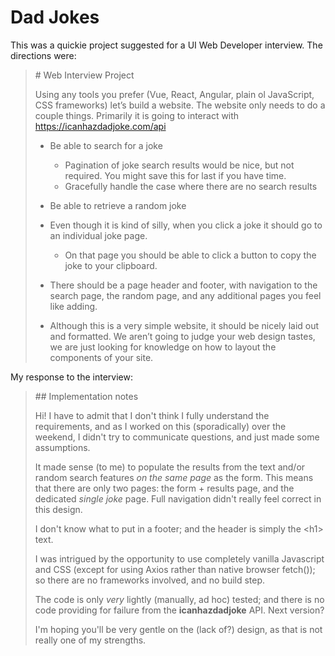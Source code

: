 # Dad Jokes

This was a quickie project suggested for a UI Web Developer interview. The directions were:

<blockquote>
# Web Interview Project

Using any tools you prefer (Vue, React, Angular, plain ol JavaScript, CSS frameworks) let’s build a website. The website only needs to do a couple things. Primarily it is going to interact with https://icanhazdadjoke.com/api 

  * Be able to search for a joke
    * Pagination of joke search results would be nice, but not required. You might save this for last if you have time.
    * Gracefully handle the case where there are no search results

  * Be able to retrieve a random joke

  * Even though it is kind of silly, when you click a joke it should go to an individual joke page.
    * On that page you should be able to click a button to copy the joke to your clipboard.
    
  * There should be a page header and footer, with navigation to the search page, the random page, and any additional pages you feel like adding.

  * Although this is a very simple website, it should be nicely laid out and formatted. We aren’t going to judge your web design tastes, we are just looking for knowledge on how to layout the components of your site.

</blockquote>


My response to the interview:

<blockquote>
## Implementation notes

Hi! I have to admit that I don't think I fully understand the requirements, and as I worked on this (sporadically) over the weekend, I didn't try to communicate questions, and just made some assumptions.

It made sense (to me) to populate the results from the text and/or random search features *on the same page* as the form. This means that there are only two pages: the form + results page, and the dedicated *single joke* page. Full navigation didn't really feel correct in this design.

I don't know what to put in a footer; and the header is simply the &lt;h1&gt; text.

I was intrigued by the opportunity to use completely vanilla Javascript and CSS (except for using Axios rather than native browser fetch()); so there are no frameworks involved, and no build step.

The code is only *very* lightly (manually, ad hoc) tested; and there is no code providing for failure from the **icanhazdadjoke** API. Next version?

I'm hoping you'll be very gentle on the (lack of?) design, as that is not really one of my strengths.
</blockquote>

